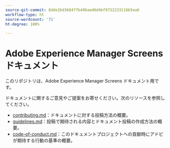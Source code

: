 ```yaml
---
source-git-commit: 8dde26d36847fb496aed6d4bf9732233116b5ea6
workflow-type: ht
source-wordcount: '71'
ht-degree: 100%

---
```

# Adobe Experience Manager Screens ドキュメント

このリポジトリは、Adobe Experience Manager Screens ドキュメント用です。

ドキュメントに関するご意見やご提案をお寄せください。次のリソースを参照してください。

* [contributing.md](contributing.md)：ドキュメントに対する投稿方法の概要。
* [guidelines.md](guidelines.md)：投稿で期待される内容とドキュメント投稿の作成方法の概要。
* [code-of-conduct.md](code-of-conduct.md)：このドキュメントプロジェクトへの貢献時にアドビが期待する行動の基準の概要。
